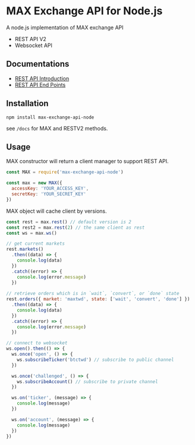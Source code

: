 # MAX Exchange API for Node.js

A node.js implementation of MAX exchange API

* REST API V2
* Websocket API

## Documentations

* [REST API Introduction](https://max.maicoin.com/documents/api_v2)
* [REST API End Points](https://max.maicoin.com/documents/api_list)

## Installation

```
npm install max-exchange-api-node
```

see `/docs` for MAX and RESTV2 methods.

## Usage

MAX constructor will return a client manager to support REST API.

```js
const MAX = require('max-exchange-api-node')

const max = new MAX({
  accessKey: 'YOUR_ACCESS_KEY',
  secretKey: 'YOUR_SECRET_KEY'
})
```

MAX object will cache client by versions.

``` js
const rest = max.rest() // default version is 2
const rest2 = max.rest(2) // the same client as rest
const ws = max.ws()

// get current markets
rest.markets()
  .then((data) => {
    console.log(data)
  })
  .catch((error) => {
    console.log(error.message)
  })
  
// retrieve orders which is in `wait`, `convert`, or `done` state
rest.orders({ market: 'maxtwd', state: ['wait', 'convert', 'done'] })
  .then((data) => {
    console.log(data)
  })
  .catch((error) => {
    console.log(error.message)
  })

// connect to websocket
ws.open().then(() => {
  ws.once('open', () => {
    ws.subscribeTicker('btctwd') // subscribe to public channel
  })

  ws.once('challenged', () => {
    ws.subscribeAccount() // subscribe to private channel
  })

  ws.on('ticker', (message) => {
    console.log(message)
  })

  ws.on('account', (message) => {
    console.log(message)
  })
})
```

